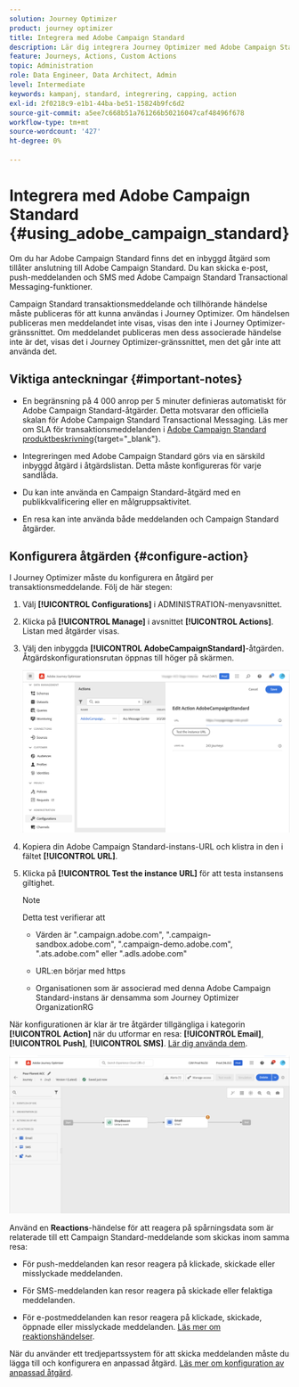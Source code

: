 ```yaml
---
solution: Journey Optimizer
product: journey optimizer
title: Integrera med Adobe Campaign Standard
description: Lär dig integrera Journey Optimizer med Adobe Campaign Standard
feature: Journeys, Actions, Custom Actions
topic: Administration
role: Data Engineer, Data Architect, Admin
level: Intermediate
keywords: kampanj, standard, integrering, capping, action
exl-id: 2f0218c9-e1b1-44ba-be51-15824b9fc6d2
source-git-commit: a5ee7c668b51a761266b50216047caf48496f678
workflow-type: tm+mt
source-wordcount: '427'
ht-degree: 0%

---
```


# Integrera med Adobe Campaign Standard {#using_adobe_campaign_standard}

Om du har Adobe Campaign Standard finns det en inbyggd åtgärd som tillåter anslutning till Adobe Campaign Standard. Du kan skicka e-post, push-meddelanden och SMS med Adobe Campaign Standard Transactional Messaging-funktioner.

Campaign Standard transaktionsmeddelande och tillhörande händelse måste publiceras för att kunna användas i Journey Optimizer. Om händelsen publiceras men meddelandet inte visas, visas den inte i Journey Optimizer-gränssnittet. Om meddelandet publiceras men dess associerade händelse inte är det, visas det i Journey Optimizer-gränssnittet, men det går inte att använda det.

## Viktiga anteckningar {#important-notes}

* En begränsning på 4 000 anrop per 5 minuter definieras automatiskt för Adobe Campaign Standard-åtgärder. Detta motsvarar den officiella skalan för Adobe Campaign Standard Transactional Messaging. Läs mer om SLA för transaktionsmeddelanden i [Adobe Campaign Standard produktbeskrivning](https://helpx.adobe.com/se/legal/product-descriptions/campaign-standard.html){target="_blank"}.

* Integreringen med Adobe Campaign Standard görs via en särskild inbyggd åtgärd i åtgärdslistan. Detta måste konfigureras för varje sandlåda.

* Du kan inte använda en Campaign Standard-åtgärd med en publikkvalificering eller en målgruppsaktivitet.

* En resa kan inte använda både meddelanden och Campaign Standard åtgärder.

## Konfigurera åtgärden {#configure-action}

I Journey Optimizer måste du konfigurera en åtgärd per transaktionsmeddelande. Följ de här stegen:

1. Välj **[!UICONTROL Configurations]** i ADMINISTRATION-menyavsnittet.

1. Klicka på **[!UICONTROL Manage]** i avsnittet **[!UICONTROL Actions]**. Listan med åtgärder visas.

1. Välj den inbyggda **[!UICONTROL AdobeCampaignStandard]**-åtgärden. Åtgärdskonfigurationsrutan öppnas till höger på skärmen.

   ![](assets/actioncampaign.png)

1. Kopiera din Adobe Campaign Standard-instans-URL och klistra in den i fältet **[!UICONTROL URL]**.

1. Klicka på **[!UICONTROL Test the instance URL]** för att testa instansens giltighet.

   >[!NOTE]
   >
   >Detta test verifierar att
   >
   >* Värden är &quot;.campaign.adobe.com&quot;, &quot;.campaign-sandbox.adobe.com&quot;, &quot;.campaign-demo.adobe.com&quot;, &quot;.ats.adobe.com&quot; eller &quot;.adls.adobe.com&quot;
   >
   >* URL:en börjar med https
   >
   >* Organisationen som är associerad med denna Adobe Campaign Standard-instans är densamma som Journey Optimizer OrganizationRG

När konfigurationen är klar är tre åtgärder tillgängliga i kategorin **[!UICONTROL Action]** när du utformar en resa: **[!UICONTROL Email]**, **[!UICONTROL Push]**, **[!UICONTROL SMS]**. [Lär dig använda dem](../building-journeys/using-adobe-campaign-standard.md).

![](assets/journey58.png)

Använd en **Reactions**-händelse för att reagera på spårningsdata som är relaterade till ett Campaign Standard-meddelande som skickas inom samma resa:

* För push-meddelanden kan resor reagera på klickade, skickade eller misslyckade meddelanden.

* För SMS-meddelanden kan resor reagera på skickade eller felaktiga meddelanden.

* För e-postmeddelanden kan resor reagera på klickade, skickade, öppnade eller misslyckade meddelanden. [Läs mer om reaktionshändelser](../building-journeys/reaction-events.md).

När du använder ett tredjepartssystem för att skicka meddelanden måste du lägga till och konfigurera en anpassad åtgärd. [Läs mer om konfiguration av anpassad åtgärd](../action/about-custom-action-configuration.md).
